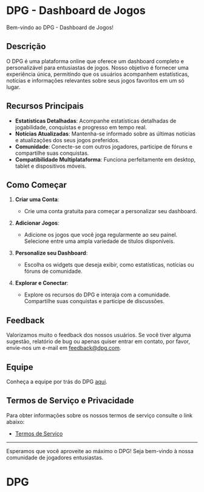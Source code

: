 # DPG - Dashboard de Jogos

Bem-vindo ao DPG - Dashboard de Jogos!

## Descrição

O DPG é uma plataforma online que oferece um dashboard completo e personalizável para entusiastas de jogos. Nosso objetivo é fornecer uma experiência única, permitindo que os usuários acompanhem estatísticas, notícias e informações relevantes sobre seus jogos favoritos em um só lugar.

## Recursos Principais

- **Estatísticas Detalhadas**: Acompanhe estatísticas detalhadas de jogabilidade, conquistas e progresso em tempo real.
- **Notícias Atualizadas**: Mantenha-se informado sobre as últimas notícias e atualizações dos seus jogos preferidos.
- **Comunidade**: Conecte-se com outros jogadores, participe de fóruns e compartilhe suas conquistas.
- **Compatibilidade Multiplataforma**: Funciona perfeitamente em desktop, tablet e dispositivos móveis.

## Como Começar

1. **Criar uma Conta**:
    - Crie uma conta gratuita para começar a personalizar seu dashboard.

2. **Adicionar Jogos**:
    - Adicione os jogos que você joga regularmente ao seu painel. Selecione entre uma ampla variedade de títulos disponíveis.

3. **Personalize seu Dashboard**:
    - Escolha os widgets que deseja exibir, como estatísticas, notícias ou fóruns de comunidade.

4. **Explorar e Conectar**:
    - Explore os recursos do DPG e interaja com a comunidade. Compartilhe suas conquistas e participe de discussões.

## Feedback

Valorizamos muito o feedback dos nossos usuários. Se você tiver alguma sugestão, relatório de bug ou apenas quiser entrar em contato, por favor, envie-nos um e-mail em feedback@dpg.com.

## Equipe

Conheça a equipe por trás do DPG [aqui](equipe.md).

## Termos de Serviço e Privacidade

Para obter informações sobre os nossos termos de serviço consulte o link abaixo:

- [Termos de Serviço](termos.md)

---

Esperamos que você aproveite ao máximo o DPG! Seja bem-vindo à nossa comunidade de jogadores entusiastas.
# DPG
